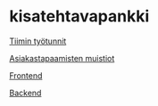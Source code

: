 # kisatehtavapankki

[Tiimin työtunnit](https://docs.google.com/spreadsheets/d/1sbSCFv57-0l0mHrz8O7aaN3qJKpvZln5gtoDaYR166g/edit?usp=sharing)


[Asiakastapaamisten muistiot](https://docs.google.com/document/d/15Tg06fPUYgvRrMpL6fHWVf3-a97sTT7bloVi6NU_ReU/edit?usp=sharing)


[Frontend](https://github.com/partio-scout/kisapankki-frontend)


[Backend](https://github.com/partio-scout/kisapankki-backend)


